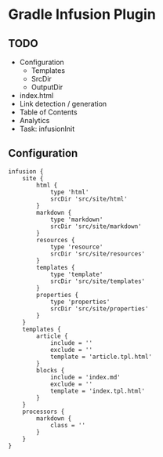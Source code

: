 # Gradle Infusion Plugin

## TODO

* Configuration
  * Templates
  * SrcDir
  * OutputDir
* index.html
* Link detection / generation
* Table of Contents
* Analytics
* Task: infusionInit

## Configuration

```
infusion {
	site {
		html {
			type 'html'
			srcDir 'src/site/html'
		}
		markdown {
			type 'markdown'
			srcDir 'src/site/markdown'
		}
		resources {
			type 'resource'
			srcDir 'src/site/resources'
		}
		templates {
			type 'template'
			srcDir 'src/site/templates'
		}
		properties {
			type 'properties'
			srcDir 'src/site/properties'
		}
	}
	templates {
		article {
			include = ''
			exclude = ''
			template = 'article.tpl.html'
		}
		blocks {
			include = 'index.md'
			exclude = ''
			template = 'index.tpl.html'
		}
	}
	processors {
		markdown {
			class = ''
		}
	}
}
```